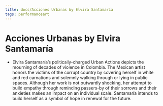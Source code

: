 ```yaml
---
title: docs/Acciones Urbanas by Elvira Santamaría
tags: performanceart
---
```


# Acciones Urbanas by Elvira Santamaría
- Elvira Santamaría’s politically-charged Urban Actions depicts the mourning of decades of violence in Colombia. The Mexican artist honors the victims of the corrupt country by covering herself in white and red carnations and solemnly walking through or lying in public spaces. Although her work is not outwardly shocking, her attempt to build empathy through reminding passers-by of their sorrows and their anxieties makes an impact on an individual scale. Santamaría intends to build herself as a symbol of hope in renewal for the future.